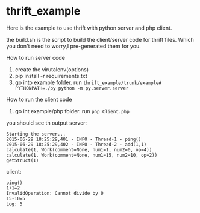 # thrift_example

Here is the example to use thrift with python server and php client.

the build.sh is the script to build the client/server code for thrift files. Which you don't need to worry,I pre-generated them for you.

How to run server code
1. create the virutalenv(options)
2. pip install -r requirements.txt
3. go into example folder. run ```thrift_example/trunk/example# PYTHONPATH=./py python -m py.server.server```

How to run the client code
1. go int example/php folder. run ```php Client.php```

you should see th output
server:
```
Starting the server...
2015-06-29 18:25:29,401 - INFO - Thread-1 - ping()
2015-06-29 18:25:29,402 - INFO - Thread-2 - add(1,1)
calculate(1, Work(comment=None, num1=1, num2=0, op=4))
calculate(1, Work(comment=None, num1=15, num2=10, op=2))
getStruct(1)
```

client:
```
ping()
1+1=2
InvalidOperation: Cannot divide by 0
15-10=5
Log: 5
```
